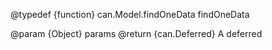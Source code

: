 @typedef {function} can.Model.findOneData findOneData

@param {Object} params
@return {can.Deferred} A deferred
